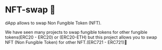 # NFT-swap 🚀
dApp allows to swap Non Fungible Token (NFT).

We have seen many projects to swap fungible tokens for other fungible tokens(ERC20 - ERC20) or (ERC20-ETH) but this project allows you to swap NFT (Non Fungible Token) for other NFT.(ERC721 - ERC721)🚀
